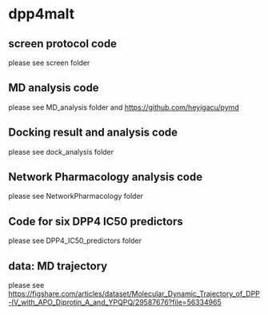 # dpp4malt

## screen protocol code
please see screen folder

## MD analysis code
please see MD_analysis folder and https://github.com/heyigacu/pymd

## Docking result and analysis code
please see dock_analysis folder

## Network Pharmacology analysis code
please see NetworkPharmacology folder 

## Code for six DPP4 IC50 predictors
please see DPP4_IC50_predictors folder 

## data: MD trajectory 
please see https://figshare.com/articles/dataset/Molecular_Dynamic_Trajectory_of_DPP-IV_with_APO_Diprotin_A_and_YPQPQ/29587676?file=56334965
